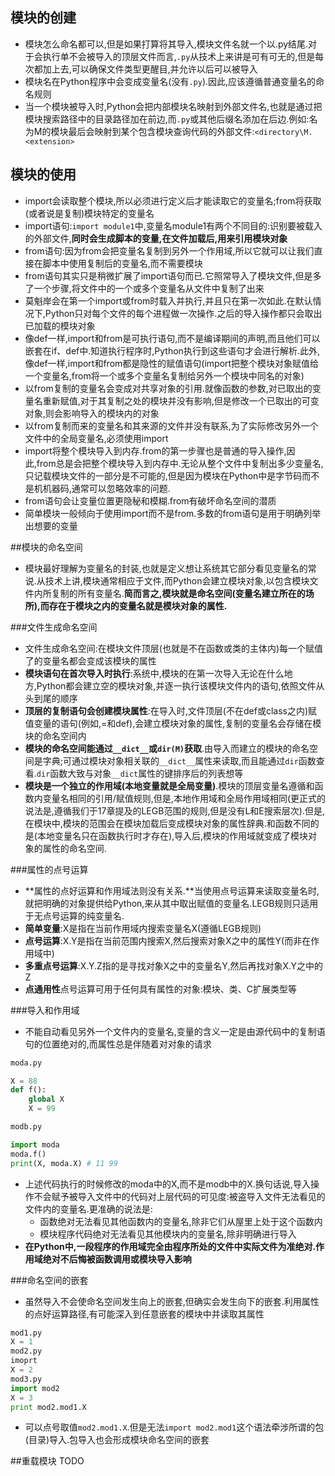 ## 模块的创建
* 模块怎么命名都可以,但是如果打算将其导入,模块文件名就一个以.py结尾.对于会执行单不会被导入的顶层文件而言,``.py``从技术上来讲是可有可无的,但是每次都加上去,可以确保文件类型更醒目,并允许以后可以被导入
* 模块名在Python程序中会变成变量名(没有``.py``).因此,应该遵循普通变量名的命名规则
* 当一个模块被导入时,Python会把内部模块名映射到外部文件名,也就是通过把模块搜索路径中的目录路径加在前边,而``.py``或其他后缀名添加在后边.例如:名为M的模块最后会映射到某个包含模块查询代码的外部文件:``<directory\M.<extension>``

## 模块的使用
* import会读取整个模块,所以必须进行定义后才能读取它的变量名;from将获取(或者说是复制)模块特定的变量名
* import语句:``import module1``中,变量名module1有两个不同目的:识别要被载入的外部文件,**同时会生成脚本的变量,在文件加载后,用来引用模块对象**
* from语句:因为from会把变量名复制到另外一个作用域,所以它就可以让我们直接在脚本中使用复制后的变量名,而不需要模块
* from语句其实只是稍微扩展了import语句而已.它照常导入了模块文件,但是多了一个步骤,将文件中的一个或多个变量名从文件中复制了出来
* 莫魁岸会在第一个import或from时载入并执行,并且只在第一次如此.在默认情况下,Python只对每个文件的每个进程做一次操作.之后的导入操作都只会取出已加载的模块对象
* 像def一样,import和from是可执行语句,而不是编译期间的声明,而且他们可以嵌套在if、def中.知道执行程序时,Python执行到这些语句才会进行解析.此外,像def一样,import和from都是隐性的赋值语句(import把整个模块对象赋值给一个变量名,from将一个或多个变量名复制给另外一个模块中同名的对象)
* 以from复制的变量名会变成对共享对象的引用.就像函数的参数,对已取出的变量名重新赋值,对于其复制之处的模块并没有影响,但是修改一个已取出的可变对象,则会影响导入的模块内的对象
* 以from复制而来的变量名和其来源的文件并没有联系,为了实际修改另外一个文件中的全局变量名,必须使用import
* import将整个模块导入到内存.from的第一步骤也是普通的导入操作,因此,from总是会把整个模块导入到内存中.无论从整个文件中复制出多少变量名,只记载模块文件的一部分是不可能的,但是因为模块在Python中是字节码而不是机机器码,通常可以忽略效率的问题.
* from语句会让变量位置更隐秘和模糊.from有破坏命名空间的潜质
* 简单模块一般倾向于使用import而不是from.多数的from语句是用于明确列举出想要的变量

##模块的命名空间
* 模块最好理解为变量名的封装,也就是定义想让系统其它部分看见变量名的常说.从技术上讲,模块通常相应于文件,而Python会建立模块对象,以包含模块文件内所复制的所有变量名.**简而言之,模块就是命名空间(变量名建立所在的场所),而存在于模块之内的变量名就是模块对象的属性.**

###文件生成命名空间
* 文件生成命名空间:在模块文件顶层(也就是不在函数或类的主体内)每一个赋值了的变量名都会变成该模块的属性
* **模块语句在首次导入时执行**:系统中,模块的在第一次导入无论在什么地方,Python都会建立空的模块对象,并逐一执行该模块文件内的语句,依照文件从头到尾的顺序
* **顶层的复制语句会创建模块属性**:在导入时,文件顶层(不在def或class之内)赋值变量的语句(例如,=和def),会建立模块对象的属性,复制的变量名会存储在模块的命名空间内
* **模块的命名空间能通过``__dict__``或``dir(M)``获取**.由导入而建立的模块的命名空间是字典;可通过模块对象相关联的``__dict__``属性来读取,而且能通过``dir``函数查看.``dir``函数大致与对象``__dict``属性的键排序后的列表想等
* **模块是一个独立的作用域(本地变量就是全局变量)**.模块的顶层变量名遵循和函数内变量名相同的引用/赋值规则,但是,本地作用域和全局作用域相同(更正式的说法是,遵循我们于17章提及的LEGB范围的规则,但是没有L和E搜索层次).但是,在模块中,模块的范围会在模块加载后变成模块对象的属性辞典.和函数不同的是(本地变量名只在函数执行时才存在),导入后,模块的作用域就变成了模块对象的属性的命名空间.

###属性的点号运算
* **属性的点好运算和作用域法则没有关系.**当使用点号运算来读取变量名时,就把明确的对象提供给Python,来从其中取出赋值的变量名.LEGB规则只适用于无点号运算的纯变量名.
* **简单变量**:X是指在当前作用域内搜索变量名X(遵循LEGB规则)
* **点号运算**:X.Y是指在当前范围内搜索X,然后搜索对象X之中的属性Y(而非在作用域中)
* **多重点号运算**:X.Y.Z指的是寻找对象X之中的变量名Y,然后再找对象X.Y之中的Z
* **点通用性**点号运算可用于任何具有属性的对象:模块、类、C扩展类型等

###导入和作用域
* 不能自动看见另外一个文件内的变量名,变量的含义一定是由源代码中的复制语句的位置绝对的,而属性总是伴随着对对象的请求

``` python
moda.py

X = 88
def f():
	global X
	X = 99
```
``` python
modb.py

import moda
moda.f()
print(X, moda.X) # 11 99
```
* 上述代码执行的时候修改的moda中的X,而不是modb中的X.换句话说,导入操作不会赋予被导入文件中的代码对上层代码的可见度:被盗导入文件无法看见的文件内的变量名.更准确的说法是:
	* 函数绝对无法看见其他函数内的变量名,除非它们从屋里上处于这个函数内
	* 模块程序代码绝对无法看见其他模块内的变量名,除非明确进行导入
* **在Python中,一段程序的作用域完全由程序所处的文件中实际文件为准绝对.作用域绝对不后悔被函数调用或模块导入影响**

###命名空间的嵌套
* 虽然导入不会使命名空间发生向上的嵌套,但确实会发生向下的嵌套.利用属性的点好运算路径,有可能深入到任意嵌套的模块中并读取其属性
```python
mod1.py
X = 1
mod2.py
imoprt
X = 2
mod3.py
import mod2
X = 3
print mod2.mod1.X
```
* 可以点号取值``mod2.mod1.X``.但是无法``import mod2.mod1``这个语法牵涉所谓的包(目录)导入.包导入也会形成模块命名空间的嵌套

##重载模块
TODO